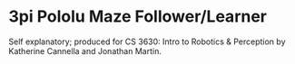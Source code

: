 3pi Pololu Maze Follower/Learner
================================
Self explanatory; produced for CS 3630: Intro to Robotics & Perception by Katherine Cannella and Jonathan Martin.
